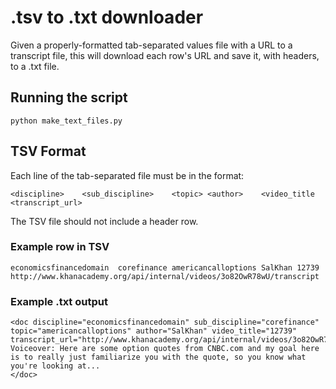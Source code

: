 # .tsv to .txt downloader

Given a properly-formatted tab-separated values file with a URL to a transcript file, this will download each row's URL and save it, with headers, to a .txt file.

## Running the script
`python make_text_files.py`


## TSV Format
Each line of the tab-separated file must be in the format:

```
<discipline>	<sub_discipline>	<topic>	<author>	<video_title	<transcript_url>
```

The TSV file should not include a header row.

### Example row in TSV
```
economicsfinancedomain	corefinance	americancalloptions	SalKhan	12739	http://www.khanacademy.org/api/internal/videos/3o82OwR78wU/transcript
```

### Example .txt output
```
<doc discipline="economicsfinancedomain" sub_discipline="corefinance" topic="americancalloptions" author="SalKhan" video_title="12739" transcript_url="http://www.khanacademy.org/api/internal/videos/3o82OwR78wU/transcript">
Voiceover: Here are some option quotes from CNBC.com and my goal here is to really just familiarize you with the quote, so you know what you're looking at...
</doc>
```

